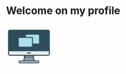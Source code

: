 <h1><b>Welcome on my profile</h1>
<img src="Picture/logo.png" alt="Logo" width="125" height="125" />


